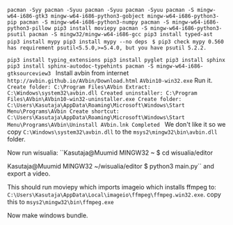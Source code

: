 ``pacman -Syy
pacman -Syuu
pacman -Syuu
pacman -Syuu
pacman -S mingw-w64-i686-gtk3 mingw-w64-i686-python3-gobject mingw-w64-i686-python3-pip
pacman -S mingw-w64-i686-python3-numpy
pacman -S mingw-w64-i686-python3-pillow
pip3 install moviepy
pacman -S mingw-w64-i686-python3-psutil
pacman -S mingw32/mingw-w64-i686-gcc
pip3 install typed-ast
pip3 install mypy
pip3 install mypy --no deps
``
``$ pip3 check
mypy 0.560 has requirement psutil<5.5.0,>=5.4.0, but you have psutil 5.2.2.
``

``pip3 install typing_extensions
pip3 install pyglet
pip3 install sphinx
pip3 install sphinx-autodoc-typehints
pacman -S mingw-w64-i686-gtksourceview3
``
Install avbin from internet
``http://avbin.github.io/AVbin/Download.html``
``AVbin10-win32.exe``
Run it.
``Create folder: C:\Program Files\AVbin
Extract: C:\Windows\system32\avbin.dll
Created uninstaller: C:\Program Files\AVbin\AVbin10-win32-uninstaller.exe
Create folder: C:\Users\Kasutaja\AppData\Roaming\Microsoft\Windows\Start Menu\Programs\AVbin
Create shortcut: C:\Users\Kasutaja\AppData\Roaming\Microsoft\Windows\Start Menu\Programs\AVbin\Uninstall AVbin.lnk
Completed
``
We don't like it so we copy ``C:\Windows\system32\avbin.dll`` to
the ``msys2\mingw32\bin\avbin.dll`` folder.

Now run wisualia:
``Kasutaja@Muumid MINGW32 ~
$ cd wisualia/editor

Kasutaja@Muumid MINGW32 ~/wisualia/editor
$ python3 main.py``
and export a video.

This should run moviepy which imports imageio which installs ffmpeg to:
``C:\Users\Kasutaja\AppData\Local\imageio\ffmpeg\ffmpeg.win32.exe``.
copy this to ``msys2\mingw32\bin\ffmpeg.exe``

Now make windows bundle.
